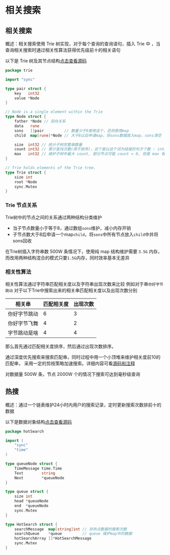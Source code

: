 # 相关搜索

## 相关搜索

概述：相关搜索使用 Trie 树实现，对于每个查询的查询语句，插入 Trie 中
，当查询相关搜索时通过相关性算法获得优先级前十的相关语句

以下是 Trie 树及其节点结构[点击查看源码](../pkg/trie/Trie.go)
```go
package trie

import "sync"

type pair struct {
	key   int32
	value *Node
}

// Node is a single element within the Trie
type Node struct {
	father *Node // 双向关系
	data   rune
	sons   []pair         // 数量少于9使用这个，否则使用map
	child  map[rune]*Node // 大于8以后申请map，将sons数据放入map，sons清空

	size  int32 // 统计子树完整串数量
	count int32 // 累计查找次数(用于排序)，这个是以这个词为结尾的句子个数 : int32 = rune
	max   int32 // 维护子树中最大 count, 部分节点可能 count = 0, 但是 max 有值，这表明它是一个非结尾，但是它下面有结尾
}

// Trie holds elements of the Trie tree.
type Trie struct {
	size int
	root *Node
	sync.Mutex
}
```
### Trie 节点关系
Trie树中的节点之间的关系通过两种结构分类维护
* 当子节点数量小于等于8，通过数组`sons`维护，减小内存开销
* 子节点数大于8后申请一个map`child`，将`sons`中所有节点放入`child`中并将sons回收

在Trie树插入字符串数 500W 条情况下，使用纯 map 结构维护需要 `3.5G` 内存，而改用两种结构混合的模式只要`1.5G`内存，同时效率基本无差异

### 相关性算法
相关性算法通过字符串匹配相关度以及字符串出现次数来比较
例如对于串`你好字节跳动`
对于以下Trie中搜索出来的相关串匹配相关度以及出现次数分别

| 相关串       | 匹配相关度 | 出现次数 |
| ------------ | ---------- | -------- |
| 你好字节跳动 | 6          | 3        |
| 你好字节飞舞 | 4          | 2        |
| 字节跳动是啥 | 4          | 4        |

那么首先通过匹配相关度排序，然后通过出现次数排序。

通过深度优先搜索来搜索匹配串，同时过程中用一个小顶堆来维护相关度前10的匹配串，
采用一定的剪枝策略加速搜索。详细内容可看[源码和注释](../pkg/trie/Trie.go)

对数据量 500W 条，节点 2000W 个的情况下搜索可达到毫秒级查询

## 热搜

概述：通过一个链表维护24小时内用户的搜索记录，定时更新搜索次数排前十的数据

以下是数据对象结构[点击查看源码](../pkg/trie/HotSearch.go)
```go
package hotSearch

import (
	"sync"
	"time"
)

type queueNode struct {
	TimeMessage time.Time
	Text        string
	Next        *queueNode
}

type queue struct {
	size int
	head *queueNode
	end  *queueNode
	sync.Mutex
}

type HotSearch struct {
	searchMessage  map[string]int // 存热点数据的搜索次数
	searchQueue    *queue         // queue 维护map中的数据
	hotSearchArray []*HotSearchMessage
	sync.Mutex
}
```
